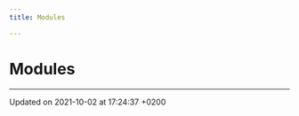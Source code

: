 ```yaml
---
title: Modules

---
```


# Modules







-------------------------------

Updated on 2021-10-02 at 17:24:37 +0200

